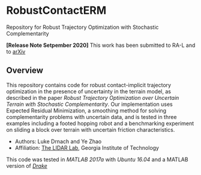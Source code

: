 # RobustContactERM
Repository for Robust Trajectory Optimization with Stochastic Complementarity

**[Release Note Setpember 2020]** 
This work has been submitted to RA-L and to [arXiv](https://arxiv.org/abs/2009.12409)

## Overview
This repository contains code for robust contact-implicit trajectory optimization in the presence of uncertainty in the terrain model, as described in the paper *Robust Trajectory Optimization over Uncertain Terrain with Stochastic Complementarity*. Our implementation uses Expected Residual Minimization, a smoothing method for solving complementarity problems with uncertain data, and is tested in three examples including a footed hopping robot and a benchmarking experiment on sliding a block over terrain with uncertain friction characteristics.

* Authors: Luke Drnach and Ye Zhao
* Affiliation: [The LIDAR Lab](http://lab-idar.gatech.edu/), Georgia Institute of Technology

This code was tested in *MATLAB 2017a* with *Ubuntu 16.04* and a MATLAB version of [*Drake*](https://github.com/RobotLocomotion/drake/tree/last_sha_with_original_matlab/drake/examples)

